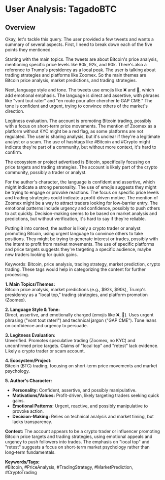 # User Analysis: TagadoBTC

## Overview

<think>
Okay, let's tackle this query. The user provided a few tweets and wants a summary of several aspects. First, I need to break down each of the five points they mentioned.

Starting with the main topics. The tweets are about Bitcoin's price analysis, mentioning specific price levels like 80k, 92k, and 90k. There's also a reference to Trump's presidency as a local peak. The user is talking about trading strategies and platforms like Zoomex. So the main themes are Bitcoin price analysis, market predictions, and trading strategies.

Next, language style and tone. The tweets use emojis like ❌ and 🥲, which add emotional emphasis. The language is direct and assertive, with phrases like "vont tout rater" and "en route pour aller chercher le GAP CME." The tone is confident and urgent, trying to convince others of the market's direction.

Legitness evaluation. The account is promoting Bitcoin trading, possibly with a focus on short-term price movements. The mention of Zoomex as a platform without KYC might be a red flag, as some platforms are not regulated. The user is sharing analysis, but it's unclear if they're a legitimate analyst or a scam. The use of hashtags like #Bitcoin and #Crypto might indicate they're part of a community, but without more context, it's hard to confirm.

The ecosystem or project advertised is Bitcoin, specifically focusing on price targets and trading strategies. The account is likely part of the crypto community, possibly a trader or analyst.

For the author's character, the language is confident and assertive, which might indicate a strong personality. The use of emojis suggests they might be trying to engage or provoke reactions. The focus on specific price levels and trading strategies could indicate a profit-driven motive. The mention of Zoomex might be a way to attract traders looking for low-barrier entry. The emotional patterns include urgency and confidence, possibly to push others to act quickly. Decision-making seems to be based on market analysis and predictions, but without verification, it's hard to say if they're reliable.

Putting it into context, the author is likely a crypto trader or analyst promoting Bitcoin, using urgent language to convince others to take positions. They might be trying to generate interest or trades, possibly with the intent to profit from market movements. The use of specific platforms and price targets suggests they're targeting a specific audience, maybe new traders looking for quick gains.

Keywords: Bitcoin, price analysis, trading strategy, market prediction, crypto trading. These tags would help in categorizing the content for further processing.
</think>

**1. Main Topics/Themes:**  
Bitcoin price analysis, market predictions (e.g., $92k, $90k), Trump's presidency as a "local top," trading strategies, and platform promotion (Zoomex).  

**2. Language Style & Tone:**  
Direct, assertive, and emotionally charged (emojis like ❌, 🥲). Uses urgent phrasing ("vont tout rater!") and technical jargon ("GAP CME"). Tone leans on confidence and urgency to persuade.  

**3. Legitness Evaluation:**  
Unverified. Promotes speculative trading (Zoomex, no KYC) and unconfirmed price targets. Claims of "local top" and "retest" lack evidence. Likely a crypto trader or scam account.  

**4. Ecosystem/Project:**  
Bitcoin (BTC) trading, focusing on short-term price movements and market psychology.  

**5. Author's Character:**  
- **Personality:** Confident, assertive, and possibly manipulative.  
- **Motivations/Values:** Profit-driven, likely targeting traders seeking quick gains.  
- **Emotional Patterns:** Urgent, reactive, and possibly manipulative to provoke action.  
- **Decision-Making:** Relies on technical analysis and market timing, but lacks transparency.  

**Context:** The account appears to be a crypto trader or influencer promoting Bitcoin price targets and trading strategies, using emotional appeals and urgency to push followers into trades. The emphasis on "local top" and "retest" suggests a focus on short-term market psychology rather than long-term fundamentals.  

**Keywords/Tags:**  
#Bitcoin, #PriceAnalysis, #TradingStrategy, #MarketPrediction, #CryptoTrading